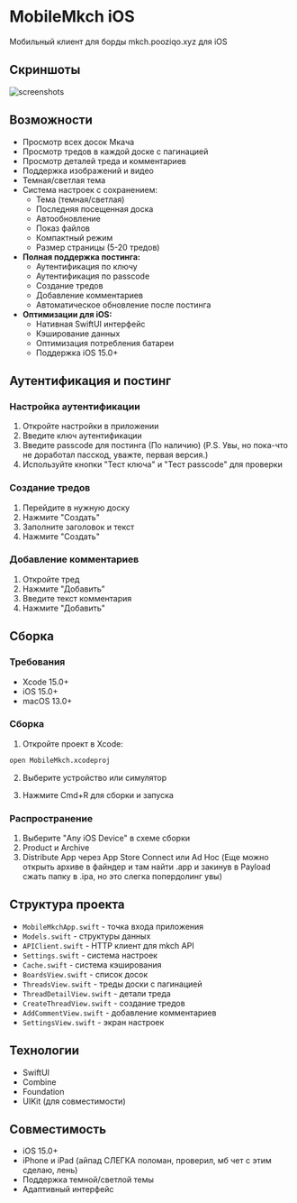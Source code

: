# MobileMkch iOS

Мобильный клиент для борды mkch.pooziqo.xyz для iOS

## Скриншоты
![screenshots](https://git.fuckyougoogle.xyz/MKFun/MobileMkch-iOS/raw/branch/main/screenshot/screenshot.png)

## Возможности

- Просмотр всех досок Мкача
- Просмотр тредов в каждой доске с пагинацией
- Просмотр деталей треда и комментариев
- Поддержка изображений и видео
- Темная/светлая тема
- Система настроек с сохранением:
  - Тема (темная/светлая)
  - Последняя посещенная доска
  - Автообновление
  - Показ файлов
  - Компактный режим
  - Размер страницы (5-20 тредов)
- **Полная поддержка постинга:**
  - Аутентификация по ключу
  - Аутентификация по passcode
  - Создание тредов
  - Добавление комментариев
  - Автоматическое обновление после постинга
- **Оптимизации для iOS:**
  - Нативная SwiftUI интерфейс
  - Кэширование данных
  - Оптимизация потребления батареи
  - Поддержка iOS 15.0+

## Аутентификация и постинг

### Настройка аутентификации

1. Откройте настройки в приложении
2. Введите ключ аутентификации 
3. Введите passcode для постинга (По наличию) (P.S. Увы, но пока-что не доработал пасскод, уважте, первая версия.)
4. Используйте кнопки "Тест ключа" и "Тест passcode" для проверки

### Создание тредов

1. Перейдите в нужную доску
2. Нажмите "Создать"
3. Заполните заголовок и текст
4. Нажмите "Создать"

### Добавление комментариев

1. Откройте тред
2. Нажмите "Добавить"
3. Введите текст комментария
4. Нажмите "Добавить"

## Сборка

### Требования

- Xcode 15.0+
- iOS 15.0+
- macOS 13.0+

### Сборка

1. Откройте проект в Xcode:
```bash
open MobileMkch.xcodeproj
```

2. Выберите устройство или симулятор

3. Нажмите Cmd+R для сборки и запуска

### Распространение

1. Выберите "Any iOS Device" в схеме сборки
2. Product и Archive
3. Distribute App через App Store Connect или Ad Hoc (Еще можно открыть архиве в файндер и там найти .app и закинув в Payload сжать папку в .ipa, но это слегка попердолинг увы)

## Структура проекта

- `MobileMkchApp.swift` - точка входа приложения
- `Models.swift` - структуры данных
- `APIClient.swift` - HTTP клиент для mkch API
- `Settings.swift` - система настроек
- `Cache.swift` - система кэширования
- `BoardsView.swift` - список досок
- `ThreadsView.swift` - треды доски с пагинацией
- `ThreadDetailView.swift` - детали треда
- `CreateThreadView.swift` - создание тредов
- `AddCommentView.swift` - добавление комментариев
- `SettingsView.swift` - экран настроек

## Технологии

- SwiftUI
- Combine
- Foundation
- UIKit (для совместимости)

## Совместимость

- iOS 15.0+
- iPhone и iPad (айпад СЛЕГКА поломан, проверил, мб чет с этим сделаю, лень)
- Поддержка темной/светлой темы
- Адаптивный интерфейс 